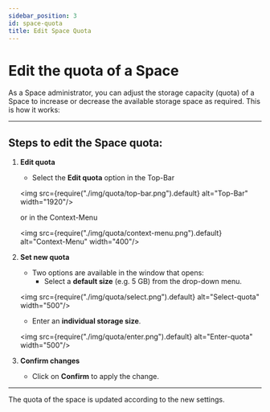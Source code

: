 ```yaml
---
sidebar_position: 3
id: space-quota
title: Edit Space Quota
---
```

# Edit the quota of a Space

As a Space administrator, you can adjust the storage capacity (quota) of a Space to increase or decrease the available storage space as required. This is how it works:

---

## Steps to edit the Space quota:

1. **Edit quota**  

   - Select the **Edit quota** option in the Top-Bar 
   
    <img src={require("./img/quota/top-bar.png").default} alt="Top-Bar" width="1920"/>
   
   or in the Context-Menu

    <img src={require("./img/quota/context-menu.png").default} alt="Context-Menu" width="400"/>


2. **Set new quota**  
   - Two options are available in the window that opens:
     - Select a **default size** (e.g. 5 GB) from the drop-down menu.

    <img src={require("./img/quota/select.png").default} alt="Select-quota" width="500"/>

     - Enter an **individual storage size**.

     <img src={require("./img/quota/enter.png").default} alt="Enter-quota" width="500"/>

3. **Confirm changes**  
   - Click on **Confirm** to apply the change.

---

The quota of the space is updated according to the new settings.


